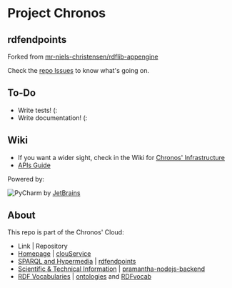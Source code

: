 # Project Chronos
## rdfendpoints

Forked from [mr-niels-christensen/rdflib-appengine](https://github.com/mr-niels-christensen/rdflib-appengine)

Check the [repo Issues](https://github.com/SpaceAppsXploration/rdfendpoints/issues) to know what's going on.


## To-Do
* Write tests! (:
* Write documentation! (:

## Wiki
* If you want a wider sight, check in the Wiki for [Chronos' Infrastructure](https://github.com/SpaceAppsXploration/rdfendpoints/wiki/Architecture)
* [APIs Guide](https://github.com/SpaceAppsXploration/rdfendpoints/wiki/API-Guide:-REST-and-SPARQL)


Powered by: 

![PyCharm](https://www.jetbrains.com/pycharm/docs/logo_pycharm.png)
by [JetBrains](https://www.jetbrains.com)

## About
This repo is part of the Chronos' Cloud:
* Link  | Repository  
* [Homepage](http://www.projectchronos.eu)  | [clouService](https://github.com/SpaceAppsXploration/clouService)
* [SPARQL and Hypermedia](http://hypermedia.projectchronos.eu) | [rdfendpoints](https://github.com/SpaceAppsXploration/rdfendpoints)
* [Scientific & Technical Information](http://taxonomy.projectchronos.eu)  | [pramantha-nodejs-backend](https://github.com/SpaceAppsXploration/pramantha-nodejs-backend)
* [RDF Vocabularies](http://ontology.projectchronos.eu)  | [ontologies](https://github.com/SpaceAppsXploration/ontologies) and [RDFvocab](https://github.com/SpaceAppsXploration/RDFvocab)  

